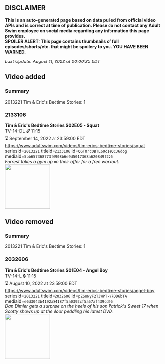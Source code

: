 ## DISCLAIMER
**This is an auto-generated page based on data pulled from official video APIs and is correct at time of publication. Please do not contact any Adult Swim employee on social media regarding any information this page provides.**  
**SPOILER ALERT: This page contains thumbnails of full episodes/shorts/etc. that might be spoilery to you. YOU HAVE BEEN WARNED.**  

_Last Update: August 11, 2022 at 00:00:25 EDT_
## Video added
### Summary
2013221 Tim & Eric's Bedtime Stories: 1  
### 2133106
**Tim & Eric's Bedtime Stories S02E05 - Squat**  
TV-14-DL 🔓 11:15  
⌛ September 14, 2022 at 23:59:00 EDT  
https://www.adultswim.com/videos/tim-erics-bedtime-stories/squat  
seriesid=`2013221` titleid=`2133106` id=`QGTOrcOBTL60cIeQCJ6dog` mediaid=`5bb657368773f6908b6e9d5017368a620849f226`  
_Forrest takes a gym up on their offer for a free workout._  
<a href="https://media.cdn.adultswim.com/uploads/20210107/thumbnails/2_2117847142-tebs_303_dup-20170920.jpg"><img src="https://media.cdn.adultswim.com/uploads/20210107/thumbnails/2_2117847142-tebs_303_dup-20170920.jpg" height="144px" /></a>
## Video removed
### Summary
2013221 Tim & Eric's Bedtime Stories: 1  
### 2032606
**Tim & Eric's Bedtime Stories S01E04 - Angel Boy**  
TV-14-L 🔒 11:15  
⌛ August 10, 2022 at 23:59:00 EDT  
https://www.adultswim.com/videos/tim-erics-bedtime-stories/angel-boy  
seriesid=`2013221` titleid=`2032606` id=`pZSnNyF2TJWPT-y7DD6bTA` mediaid=`e6d3043b4192a84187f5a0392cf5a57af439cdf6`  
_Dan Dimler gets a surprise on the heels of his son Patrick's Sweet 17 when Scotty shows up at the door peddling his latest DVD._  
<a href="https://media.cdn.adultswim.com/uploads/20210107/thumbnails/2_2117844188-tebs_104_dup-20140903.jpg"><img src="https://media.cdn.adultswim.com/uploads/20210107/thumbnails/2_2117844188-tebs_104_dup-20140903.jpg" height="144px" /></a>
